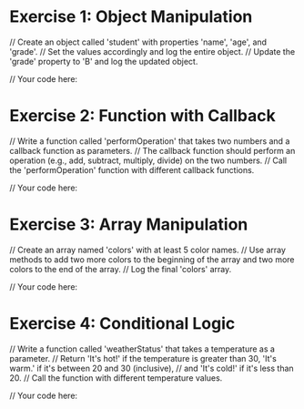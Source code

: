 # Exercise 1: Object Manipulation

// Create an object called 'student' with properties 'name', 'age', and 'grade'.
// Set the values accordingly and log the entire object.
// Update the 'grade' property to 'B' and log the updated object.

// Your code here:
# Exercise 2: Function with Callback

// Write a function called 'performOperation' that takes two numbers and a callback function as parameters.
// The callback function should perform an operation (e.g., add, subtract, multiply, divide) on the two numbers.
// Call the 'performOperation' function with different callback functions.

// Your code here:
# Exercise 3: Array Manipulation

// Create an array named 'colors' with at least 5 color names.
// Use array methods to add two more colors to the beginning of the array and two more colors to the end of the array.
// Log the final 'colors' array.

// Your code here:
# Exercise 4: Conditional Logic

// Write a function called 'weatherStatus' that takes a temperature as a parameter.
// Return 'It's hot!' if the temperature is greater than 30, 'It's warm.' if it's between 20 and 30 (inclusive),
// and 'It's cold!' if it's less than 20.
// Call the function with different temperature values.

// Your code here: